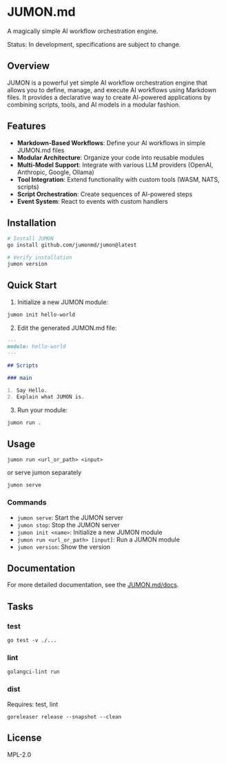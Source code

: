 # JUMON.md

A magically simple AI workflow orchestration engine.

Status: In development, specifications are subject to change.

## Overview

JUMON is a powerful yet simple AI workflow orchestration engine that allows you to define, manage, and execute AI workflows using Markdown files. It provides a declarative way to create AI-powered applications by combining scripts, tools, and AI models in a modular fashion.

## Features

- **Markdown-Based Workflows**: Define your AI workflows in simple JUMON.md files
- **Modular Architecture**: Organize your code into reusable modules
- **Multi-Model Support**: Integrate with various LLM providers (OpenAI, Anthropic, Google, Ollama)
- **Tool Integration**: Extend functionality with custom tools (WASM, NATS, scripts)
- **Script Orchestration**: Create sequences of AI-powered steps
- **Event System**: React to events with custom handlers

## Installation

```bash
# Install JUMON
go install github.com/jumonmd/jumon@latest

# Verify installation
jumon version
```

## Quick Start

1. Initialize a new JUMON module:

```bash
jumon init hello-world
```

2. Edit the generated JUMON.md file:

```markdown
---
module: hello-world
---

## Scripts

### main

1. Say Hello.
2. Explain what JUMON is.
```

3. Run your module:

```bash
jumon run .
```

## Usage

```
jumon run <url_or_path> <input>
```

or serve jumon separately

```
jumon serve
```

### Commands

- `jumon serve`: Start the JUMON server
- `jumon stop`: Stop the JUMON server
- `jumon init <name>`: Initialize a new JUMON module
- `jumon run <url_or_path> [input]`: Run a JUMON module
- `jumon version`: Show the version

## Documentation

For more detailed documentation, see the [JUMON.md/docs](https://JUMON.md/docs).

## Tasks

### test

```
go test -v ./...
```

### lint

```
golangci-lint run
```

### dist

Requires: test, lint

```
goreleaser release --snapshot --clean
```

## License

MPL-2.0

